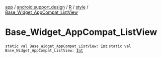 [app](../../../index.md) / [android.support.design](../../index.md) / [R](../index.md) / [style](index.md) / [Base_Widget_AppCompat_ListView](.)

# Base_Widget_AppCompat_ListView

`static val Base_Widget_AppCompat_ListView: `[`Int`](https://kotlinlang.org/api/latest/jvm/stdlib/kotlin/-int/index.html)
`static val Base_Widget_AppCompat_ListView: `[`Int`](https://kotlinlang.org/api/latest/jvm/stdlib/kotlin/-int/index.html)
